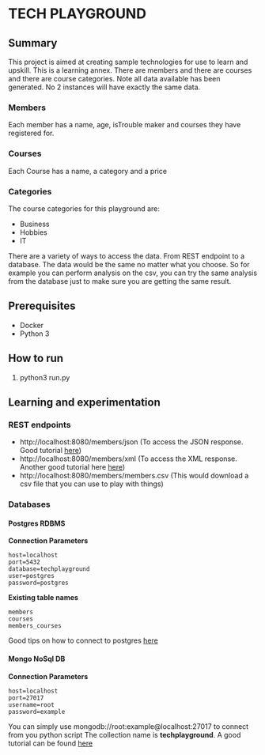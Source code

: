 # TECH PLAYGROUND

## Summary
This project is aimed at creating sample technologies for use to learn and upskill.
This is a learning annex. There are members and there are courses and there are course categories.
Note all data available has been generated. No 2 instances will have exactly the same data.

### Members
Each member has a name, age, isTrouble maker and courses they have registered for.
### Courses
Each Course has a name, a category and a price
### Categories
The course categories for this playground are:
- Business
- Hobbies
- IT

There are a variety of ways to access the data. From REST endpoint to a database. The data would be the same no matter 
what you choose. So for example you can perform analysis on the csv, you can try the same analysis from the database just to make sure you are getting the same result.

## Prerequisites
-   Docker
-   Python 3

## How to run
1. python3 run.py

## Learning and experimentation
### REST endpoints
- http://localhost:8080/members/json (To access the JSON response. Good tutorial [here](https://towardsdatascience.com/restful-apis-in-python-121d3763a0e4))
- http://localhost:8080/members/xml  (To access the XML response. Another good tutorial here [here](https://realpython.com/api-integration-in-python/))
- http://localhost:8080/members/members.csv (This would download a csv file that you can use to play with things)

### Databases
#### Postgres RDBMS 
**Connection Parameters**

    host=localhost
    port=5432
    database=techplayground
    user=postgres
    password=postgres

**Existing table names**

    members
    courses
    members_courses

Good tips on how to connect to postgres [here](https://www.postgresqltutorial.com/postgresql-python/connect/)
#### Mongo NoSql DB
**Connection Parameters**

    host=localhost
    port=27017
    username=root
    password=example
You can simply use mongodb://root:example@localhost:27017 to connect from you python script
The collection name is **techplayground**. A good tutorial can be found [here](https://realpython.com/introduction-to-mongodb-and-python/#using-mongodb-with-python-and-pymongo)

